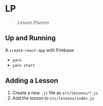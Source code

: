 # LP

> Lesson Planner

## Up and Running

A `create-react-app` with Firebase

- `yarn`
- `yarn start`

## Adding a Lesson

1. Create a new `.js` file as `src/lessons/*.js`
1. Add the lesson to `src/lessons/index.js`
